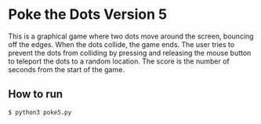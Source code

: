 # Poke the Dots Version 5

This is a graphical game where two dots move around the screen, bouncing
off the edges. When the dots collide, the game ends. The user tries to
prevent the dots from colliding by pressing and releasing the mouse button
to teleport the dots to a random location. The score is the number of
seconds from the start of the game.

## How to run

```
$ python3 poke5.py
```
